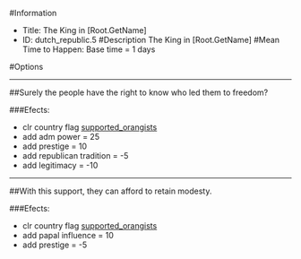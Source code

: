 #Information
 - Title: The King in [Root.GetName]
 - ID: dutch_republic.5
#Description
The King in [Root.GetName]
#Mean Time to Happen:
Base time = 1 days

#Options

___
##Surely the people have the right to know who led them to freedom?

###Efects:<ul><li>clr country flag [supported_orangists](../flags/supported_orangists.md)</li><li>add adm power = 25</li><li>add prestige = 10</li><li>add republican tradition = -5</li><li>add legitimacy = -10</li></ul>

___
##With this support, they can afford to retain modesty.

###Efects:<ul><li>clr country flag [supported_orangists](../flags/supported_orangists.md)</li><li>add papal influence = 10</li><li>add prestige = -5</li></ul>
